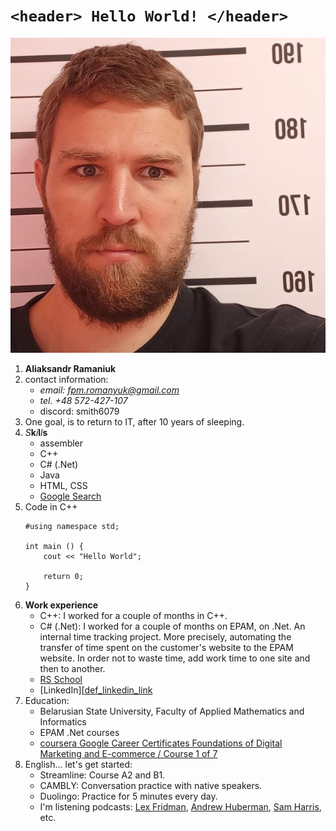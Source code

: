 [def_linkedin_link]: https://www.linkedin.com/in/alexander-romanyuk-71663b84/
[def_google_certificates_link]: https://www.coursera.org/account/accomplishments/verify/TYAQ83BBQAWT


# `<header> Hello World! </header>`

![TEXT HERE](photo_Aliaksandr_Ramaniuk_in_prison.png)
1. **Aliaksandr Ramaniuk**
2. contact information:
    * *email: fpm.romanyuk@gmail.com*
    * *tel. +48 572-427-107*
    * discord: smith6079
3. One goal, is to return to IT, after 10 years of sleeping.
4. *S***k***i***l***l***s**
    - assembler
    - С++
    - C# (.Net)
    - Java
    - HTML, CSS
    - [Google Search](https://www.google.com/)
5. Code in C++
    ```
    #using namespace std;

    int main () {
        cout << "Hello World";

        return 0;
    }
    ```
6. **Work experience**
    - С++: I worked for a couple of months in C++.
    - C# (.Net): I worked for a couple of months on EPAM, on .Net. An internal time tracking project. More precisely, automating the transfer of time spent on the customer's website to the EPAM website. In order not to waste time, add work time to one site and then to another.
    - [RS School](https://github.com/Smith6079/rsschool-cv)
    - [LinkedIn][[def_linkedin_link]
7. Education:
    - Belarusian State University, Faculty of Applied Mathematics and Informatics
    - EPAM .Net courses
    - [coursera Google Career Certificates Foundations of Digital Marketing and E-commerce / Course 1 of 7][def_google_certificates_link]
8. English... let's get started:
    - Streamline: Course A2 and B1.
    - CAMBLY: Conversation practice with native speakers.
    - Duolingo: Practice for 5 minutes every day.
    - I'm listening podcasts: [Lex Fridman](https://www.youtube.com/@lexfridman), [Andrew Huberman](https://www.youtube.com/@hubermanlab), [Sam Harris](https://www.youtube.com/@samharrisorg), etc.